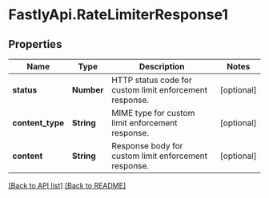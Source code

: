 # FastlyApi.RateLimiterResponse1

## Properties

Name | Type | Description | Notes
------------ | ------------- | ------------- | -------------
**status** | **Number** | HTTP status code for custom limit enforcement response. | [optional] 
**content_type** | **String** | MIME type for custom limit enforcement response. | [optional] 
**content** | **String** | Response body for custom limit enforcement response. | [optional] 



[[Back to API list]](../../README.md#endpoints) [[Back to README]](../../README.md)
